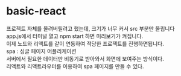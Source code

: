 # basic-react

프로젝트 자체를 올려버릴려고 했는데, 크기가 너무 커서 src 부분만 올립니다 <br>
app.js에서 터미널 열고 npm start 하면 미리보기가 켜집니다. <br>
이제 노드와 리액트를 같이 연동하여 적당한 프로젝트를 진행하면됩니다.<br>
spa : 싱글 페이지 어플리케이션<br>
서버에서 필요한 데이터만 비동기로 받아와서 화면에 보여주는 방식이다.<br>
리액트와 리액트라우터를 이용하여 spa 페이지를 만들 수 있다.

